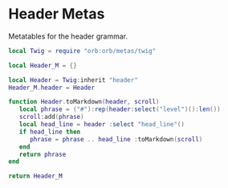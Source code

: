 # Header Metas

Metatables for the header grammar\.

```lua
local Twig = require "orb:orb/metas/twig"
```

```lua
local Header_M = {}
```

```lua
local Header = Twig:inherit "header"
Header_M.header = Header
```



```lua
function Header.toMarkdown(header, scroll)
   local phrase = ("#"):rep(header:select("level")():len())
   scroll:add(phrase)
   local head_line = header :select "head_line"()
   if head_line then
      phrase = phrase .. head_line :toMarkdown(scroll)
   end
   return phrase
end
```

```lua
return Header_M
```
